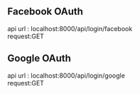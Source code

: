 ## Facebook OAuth  
api url : localhost:8000/api/login/facebook  
request:GET  

## Google OAuth  
api url : localhost:8000/api/login/google    
request:GET  